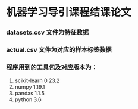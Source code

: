 # 机器学习导引课程结课论文

### datasets.csv 文件为特征数据
### actual.csv 文件为对应的样本标签数据
### 程序用到的工具包及对应版本为：
  1. scikit-learn 0.23.2
  2. numpy 1.19.1
  3. pandas 1.1.5
  4. python 3.6
